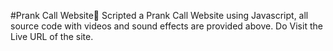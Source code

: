 #Prank Call Website💌
Scripted a Prank Call Website using Javascript, all source code with videos and sound effects are provided above. Do Visit the Live URL of the site.
